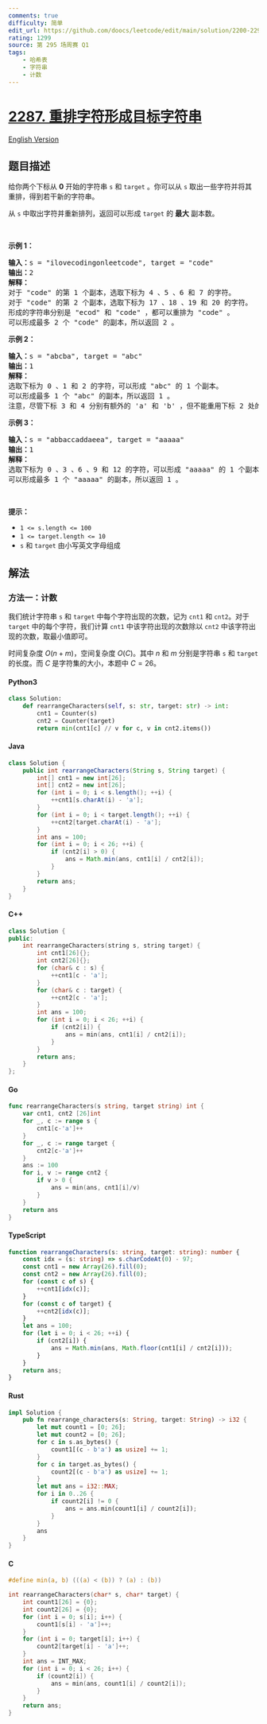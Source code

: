 ```yaml
---
comments: true
difficulty: 简单
edit_url: https://github.com/doocs/leetcode/edit/main/solution/2200-2299/2287.Rearrange%20Characters%20to%20Make%20Target%20String/README.md
rating: 1299
source: 第 295 场周赛 Q1
tags:
    - 哈希表
    - 字符串
    - 计数
---
```


<!-- problem:start -->

# [2287. 重排字符形成目标字符串](https://leetcode.cn/problems/rearrange-characters-to-make-target-string)

[English Version](/solution/2200-2299/2287.Rearrange%20Characters%20to%20Make%20Target%20String/README_EN.md)

## 题目描述

<!-- description:start -->

<p>给你两个下标从 <strong>0</strong> 开始的字符串 <code>s</code> 和 <code>target</code> 。你可以从 <code>s</code> 取出一些字符并将其重排，得到若干新的字符串。</p>

<p>从 <code>s</code> 中取出字符并重新排列，返回可以形成 <code>target</code> 的 <strong>最大</strong> 副本数。</p>

<p>&nbsp;</p>

<p><strong>示例 1：</strong></p>

<pre><strong>输入：</strong>s = "ilovecodingonleetcode", target = "code"
<strong>输出：</strong>2
<strong>解释：</strong>
对于 "code" 的第 1 个副本，选取下标为 4 、5 、6 和 7 的字符。
对于 "code" 的第 2 个副本，选取下标为 17 、18 、19 和 20 的字符。
形成的字符串分别是 "ecod" 和 "code" ，都可以重排为 "code" 。
可以形成最多 2 个 "code" 的副本，所以返回 2 。
</pre>

<p><strong>示例 2：</strong></p>

<pre><strong>输入：</strong>s = "abcba", target = "abc"
<strong>输出：</strong>1
<strong>解释：</strong>
选取下标为 0 、1 和 2 的字符，可以形成 "abc" 的 1 个副本。 
可以形成最多 1 个 "abc" 的副本，所以返回 1 。
注意，尽管下标 3 和 4 分别有额外的 'a' 和 'b' ，但不能重用下标 2 处的 'c' ，所以无法形成 "abc" 的第 2 个副本。
</pre>

<p><strong>示例 3：</strong></p>

<pre><strong>输入：</strong>s = "abbaccaddaeea", target = "aaaaa"
<strong>输出：</strong>1
<strong>解释：</strong>
选取下标为 0 、3 、6 、9 和 12 的字符，可以形成 "aaaaa" 的 1 个副本。
可以形成最多 1 个 "aaaaa" 的副本，所以返回 1 。
</pre>

<p>&nbsp;</p>

<p><strong>提示：</strong></p>

<ul>
	<li><code>1 &lt;= s.length &lt;= 100</code></li>
	<li><code>1 &lt;= target.length &lt;= 10</code></li>
	<li><code>s</code> 和 <code>target</code> 由小写英文字母组成</li>
</ul>

<!-- description:end -->

## 解法

<!-- solution:start -->

### 方法一：计数

我们统计字符串 `s` 和 `target` 中每个字符出现的次数，记为 `cnt1` 和 `cnt2`。对于 `target` 中的每个字符，我们计算 `cnt1` 中该字符出现的次数除以 `cnt2` 中该字符出现的次数，取最小值即可。

时间复杂度 $O(n + m)$，空间复杂度 $O(C)$。其中 $n$ 和 $m$ 分别是字符串 `s` 和 `target` 的长度。而 $C$ 是字符集的大小，本题中 $C=26$。

<!-- tabs:start -->

#### Python3

```python
class Solution:
    def rearrangeCharacters(self, s: str, target: str) -> int:
        cnt1 = Counter(s)
        cnt2 = Counter(target)
        return min(cnt1[c] // v for c, v in cnt2.items())
```

#### Java

```java
class Solution {
    public int rearrangeCharacters(String s, String target) {
        int[] cnt1 = new int[26];
        int[] cnt2 = new int[26];
        for (int i = 0; i < s.length(); ++i) {
            ++cnt1[s.charAt(i) - 'a'];
        }
        for (int i = 0; i < target.length(); ++i) {
            ++cnt2[target.charAt(i) - 'a'];
        }
        int ans = 100;
        for (int i = 0; i < 26; ++i) {
            if (cnt2[i] > 0) {
                ans = Math.min(ans, cnt1[i] / cnt2[i]);
            }
        }
        return ans;
    }
}
```

#### C++

```cpp
class Solution {
public:
    int rearrangeCharacters(string s, string target) {
        int cnt1[26]{};
        int cnt2[26]{};
        for (char& c : s) {
            ++cnt1[c - 'a'];
        }
        for (char& c : target) {
            ++cnt2[c - 'a'];
        }
        int ans = 100;
        for (int i = 0; i < 26; ++i) {
            if (cnt2[i]) {
                ans = min(ans, cnt1[i] / cnt2[i]);
            }
        }
        return ans;
    }
};
```

#### Go

```go
func rearrangeCharacters(s string, target string) int {
	var cnt1, cnt2 [26]int
	for _, c := range s {
		cnt1[c-'a']++
	}
	for _, c := range target {
		cnt2[c-'a']++
	}
	ans := 100
	for i, v := range cnt2 {
		if v > 0 {
			ans = min(ans, cnt1[i]/v)
		}
	}
	return ans
}
```

#### TypeScript

```ts
function rearrangeCharacters(s: string, target: string): number {
    const idx = (s: string) => s.charCodeAt(0) - 97;
    const cnt1 = new Array(26).fill(0);
    const cnt2 = new Array(26).fill(0);
    for (const c of s) {
        ++cnt1[idx(c)];
    }
    for (const c of target) {
        ++cnt2[idx(c)];
    }
    let ans = 100;
    for (let i = 0; i < 26; ++i) {
        if (cnt2[i]) {
            ans = Math.min(ans, Math.floor(cnt1[i] / cnt2[i]));
        }
    }
    return ans;
}
```

#### Rust

```rust
impl Solution {
    pub fn rearrange_characters(s: String, target: String) -> i32 {
        let mut count1 = [0; 26];
        let mut count2 = [0; 26];
        for c in s.as_bytes() {
            count1[(c - b'a') as usize] += 1;
        }
        for c in target.as_bytes() {
            count2[(c - b'a') as usize] += 1;
        }
        let mut ans = i32::MAX;
        for i in 0..26 {
            if count2[i] != 0 {
                ans = ans.min(count1[i] / count2[i]);
            }
        }
        ans
    }
}
```

#### C

```c
#define min(a, b) (((a) < (b)) ? (a) : (b))

int rearrangeCharacters(char* s, char* target) {
    int count1[26] = {0};
    int count2[26] = {0};
    for (int i = 0; s[i]; i++) {
        count1[s[i] - 'a']++;
    }
    for (int i = 0; target[i]; i++) {
        count2[target[i] - 'a']++;
    }
    int ans = INT_MAX;
    for (int i = 0; i < 26; i++) {
        if (count2[i]) {
            ans = min(ans, count1[i] / count2[i]);
        }
    }
    return ans;
}
```

<!-- tabs:end -->

<!-- solution:end -->

<!-- problem:end -->
